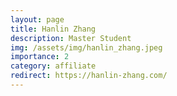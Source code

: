 ```yaml
---
layout: page
title: Hanlin Zhang
description: Master Student
img: /assets/img/hanlin_zhang.jpeg
importance: 2
category: affiliate
redirect: https://hanlin-zhang.com/
---
```

